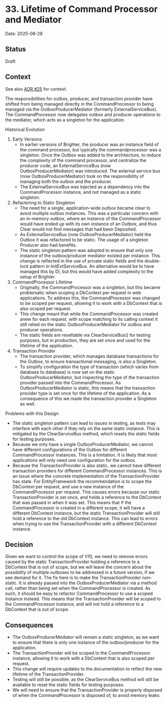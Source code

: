 # 33. Lifetime of Command Processor and Mediator

Date: 2025-08-28

## Status

Draft

## Context

See also [ADR #25](0025-use-reactive-programming-for-mediator.md) for context.

The responsibilities for outbox, producer, and transaction provider have shifted from being managed directly in the CommandProcessor to being managed via the OutboxProducerMediator (formerly ExternalServiceBus). The CommandProcessor now delegates outbox and producer operations to the mediator, which acts as a singleton for the application. 

Historical Evolution
1. Early Versions
   - In earlier versions of Brighter, the producer was an instance field of the command processor, but typically the commandprocessor was a singleton.
   Once the Outbox was added to the architecture, to reduce the complexity of the command processor, and centralize the producer code, an ExternalServiceBus (now OutboxProducerMediator) was introduced. The external service bus (now OutboxProducerMediator) took on the responsibility of managing both the outbox and the producer.
   - The ExternalServiceBus was injected as a dependency into the CommandProcessor instance, and not managed as a static singleton.
2. Refactoring to Static Singleton
   - The need for a single, application-wide outbox became clear to avoid multiple outbox instances. This was a particular concern with an in-memory outbox, where an instance of the CommandProcessor would have ended up with its own instance of an Outbox, and thus Clear would not find messages that had been Deposited. 
    - As ExternalServiceBus (now OutboxProducerMediator) held the Outbox it was refactored to be static. The usage of a singleton Producer also had benefits. 
    - The static singleton pattern was adopted to ensure that only one instance of the outbox/producer mediator existed per instance. This change is reflected in the use of private static fields and the double-lock pattern in InitExtServiceBus. An alternative would be to have managed this by DI, but this would have added complexity to the setup of Brighter.
3. CommandProcessor Lifetime
   - Originally, the CommandProcessor was a singleton, but this became problematic when scoping a DbContext per request in web applications. To address this, the CommandProcessor was changed to be scoped per request, allowing it to work with a DbContext that is also scoped per request.
   - This change meant that while the CommandProcessor was created anew for each request, with scope matching to its calling context it still relied on the static OutboxProducerMediator for outbox and producer operations.
   - The static fields are resettable via ClearServiceBus() for testing purposes, but in production, they are set once and used for the lifetime of the application.
4. Transaction Provider
   - The transaction provider, which manages database transactions for the Outbox, to ensure transactional messaging, is also a Singleton.
   - To simplify configuration the type of transaction (which varies from database to database) is now set on the static OutboxProducerMediator, but inspecting the type of the transaction provider passed into the CommandProcessor. As OutboxProducerMediator is static, this means that the transaction provider type is set once for the lifetime of the application. As a consequence of this we made the transaction provider a Singleton as well.

Problems with this Design
- The static singleton pattern can lead to issues in testing, as tests may interfere with each other if they rely on the same static instance. This is mitigated by the ClearServiceBus method, which resets the static fields for testing purposes.
- Because we only have a single OutboxProducerMediator, we cannot have different configurations of the Outbox for different CommandProcessor instances. This is a limitation. It is likely that most applications will only need one configuration for the outbox.
- Because the TransactionProvider is also static, we cannot have different transaction providers for different CommandProcessor instances. This is an issue where the concrete implementation of the TransactionProvider has state. For EntityFramework the recommendation is to scope the DbContext per request, and use a new instance of the CommandProcessor per request. This causes errors because our static TransactionProvider is set once, and holds a reference to the DbContext that was passed in when it was set. This means that if the CommandProcessor is created in a different scope, it will have a different DbContext instance, but the static TransactionProvider will still hold a reference to the old DbContext instance. This can lead to errors when trying to use the TransactionProvider with a different DbContext instance.

## Decision

Given we want to control the scope of V10, we need to remove errors caused by the static TransactionProvider holding a reference to a DbContext that is out of scope, but we will leave the concern about the possibility of multiple outboxes to be addressed in a future version, if we see demand for it. The fix here is to make the TransactionProvider non-static. It is already passed into the OutboxProducerMediator via a method call, rather than being set when the CommandProcessor is created. As such, it should be easy to refactor CommandProcessor to use a scoped instance instead. This means that the TransactionProvider will be scoped to the CommandProcessor instance, and will not hold a reference to a DbContext that is out of scope.

## Consequences

- The OutboxProducerMediator will remain a static singleton, as we want to ensure that there is only one instance of the outbox/producer for the application.
- The TransactionProvider will be scoped to the CommandProcessor instance, allowing it to work with a DbContext that is also scoped per request.
- This change will require updates to the documentation to reflect the new lifetime of the TransactionProvider.
- Testing will still be possible, as the ClearServiceBus method will still be available to reset the static fields for testing purposes.
- We will need to ensure that the TransactionProvider is properly disposed of when the CommandProcessor is disposed of, to avoid memory leaks.